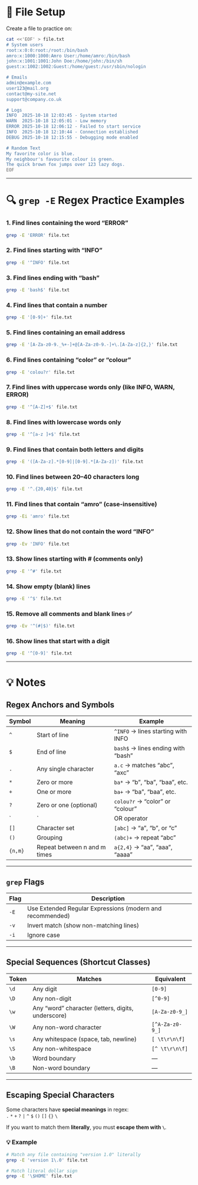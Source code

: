 # 📘 File Setup

Create a file to practice on:

```bash
cat <<'EOF' > file.txt
# System users
root:x:0:0:root:/root:/bin/bash
amro:x:1000:1000:Amro User:/home/amro:/bin/bash
john:x:1001:1001:John Doe:/home/john:/bin/sh
guest:x:1002:1002:Guest:/home/guest:/usr/sbin/nologin

# Emails
admin@example.com
user123@mail.org
contact@my-site.net
support@company.co.uk

# Logs
INFO  2025-10-18 12:03:45 - System started
WARN  2025-10-18 12:05:01 - Low memory
ERROR 2025-10-18 12:06:12 - Failed to start service
INFO  2025-10-18 12:10:44 - Connection established
DEBUG 2025-10-18 12:15:55 - Debugging mode enabled

# Random Text
My favorite color is blue.
My neighbour's favourite colour is green.
The quick brown fox jumps over 123 lazy dogs.
EOF
```

---

# 🔍 `grep -E` Regex Practice Examples

### 1. Find lines containing the word “ERROR”
```bash
grep -E 'ERROR' file.txt
```

### 2. Find lines starting with “INFO”
```bash
grep -E '^INFO' file.txt
```

### 3. Find lines ending with “bash”
```bash
grep -E 'bash$' file.txt
```

### 4. Find lines that contain a number
```bash
grep -E '[0-9]+' file.txt
```

### 5. Find lines containing an email address
```bash
grep -E '[A-Za-z0-9._%+-]+@[A-Za-z0-9.-]+\.[A-Za-z]{2,}' file.txt
```

### 6. Find lines containing “color” or “colour”
```bash
grep -E 'colou?r' file.txt
```

### 7. Find lines with uppercase words only (like INFO, WARN, ERROR)
```bash
grep -E '^[A-Z]+$' file.txt
```

### 8. Find lines with lowercase words only
```bash
grep -E '^[a-z ]+$' file.txt
```

### 9. Find lines that contain both letters and digits
```bash
grep -E '([A-Za-z].*[0-9]|[0-9].*[A-Za-z])' file.txt
```

### 10. Find lines between 20–40 characters long
```bash
grep -E '^.{20,40}$' file.txt
```

### 11. Find lines that contain “amro” (case-insensitive)
```bash
grep -Ei 'amro' file.txt
```

### 12. Show lines that do not contain the word “INFO”
```bash
grep -Ev 'INFO' file.txt
```

### 13. Show lines starting with # (comments only)
```bash
grep -E '^#' file.txt
```

### 14. Show empty (blank) lines
```bash
grep -E '^$' file.txt
```

### 15. Remove all comments and blank lines ✅
```bash
grep -Ev '^(#|$)' file.txt
```

### 16. Show lines that start with a digit
```bash
grep -E '^[0-9]' file.txt
```

---

# 💡 Notes

## Regex Anchors and Symbols

| Symbol | Meaning | Example |
| ------- | -------- | -------- |
| `^` | Start of line | `^INFO` → lines starting with INFO |
| `$` | End of line | `bash$` → lines ending with “bash” |
| `.` | Any single character | `a.c` → matches “abc”, “axc” |
| `*` | Zero or more | `ba*` → “b”, “ba”, “baa”, etc. |
| `+` | One or more | `ba+` → “ba”, “baa”, etc. |
| `?` | Zero or one (optional) | `colou?r` → “color” or “colour” |
| `|` | OR operator | `foo|bar` → “foo” or “bar” |
| `[]` | Character set | `[abc]` → “a”, “b”, or “c” |
| `()` | Grouping | `(abc)+` → repeat “abc” |
| `{n,m}` | Repeat between n and m times | `a{2,4}` → “aa”, “aaa”, “aaaa” |

---

## `grep` Flags

| Flag | Description |
| ---- | ------------ |
| `-E` | Use Extended Regular Expressions (modern and recommended) |
| `-v` | Invert match (show non-matching lines) |
| `-i` | Ignore case |

---

## Special Sequences (Shortcut Classes)

| Token | Matches | Equivalent |
| ------ | -------- | --------- |
| `\d` | Any digit | `[0-9]` |
| `\D` | Any non-digit | `[^0-9]` |
| `\w` | Any “word” character (letters, digits, underscore) | `[A-Za-z0-9_]` |
| `\W` | Any non-word character | `[^A-Za-z0-9_]` |
| `\s` | Any whitespace (space, tab, newline) | `[ \t\r\n\f]` |
| `\S` | Any non-whitespace | `[^ \t\r\n\f]` |
| `\b` | Word boundary | — |
| `\B` | Non-word boundary | — |

---

## Escaping Special Characters

Some characters have **special meanings** in regex:  
`.` `*` `+` `?` `|` `^` `$` `()` `[]` `{}` `\`

If you want to match them **literally**, you must **escape them with `\`**.

### 💡 Example
```bash
# Match any file containing "version 1.0" literally
grep -E 'version 1\.0' file.txt

# Match literal dollar sign
grep -E '\$HOME' file.txt
```
